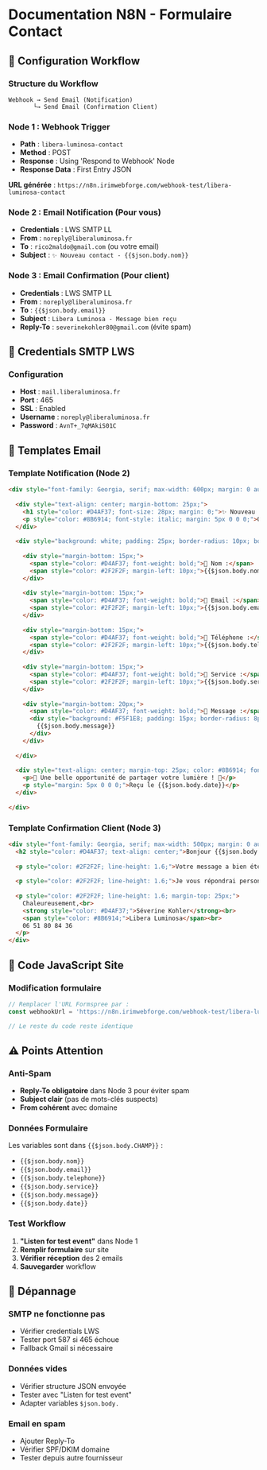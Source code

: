 # Documentation N8N - Formulaire Contact

## 🎯 Configuration Workflow

### Structure du Workflow
```
Webhook → Send Email (Notification) 
       └→ Send Email (Confirmation Client)
```

### Node 1 : Webhook Trigger
- **Path** : `libera-luminosa-contact`
- **Method** : POST
- **Response** : Using 'Respond to Webhook' Node
- **Response Data** : First Entry JSON

**URL générée** : `https://n8n.irimwebforge.com/webhook-test/libera-luminosa-contact`

### Node 2 : Email Notification (Pour vous)
- **Credentials** : LWS SMTP LL
- **From** : `noreply@liberaluminosa.fr`
- **To** : `rico2maldo@gmail.com` (ou votre email)
- **Subject** : `✨ Nouveau contact - {{$json.body.nom}}`

### Node 3 : Email Confirmation (Pour client)
- **Credentials** : LWS SMTP LL  
- **From** : `noreply@liberaluminosa.fr`
- **To** : `{{$json.body.email}}`
- **Subject** : `Libera Luminosa - Message bien reçu`
- **Reply-To** : `severinekohler80@gmail.com` (évite spam)

## 🔧 Credentials SMTP LWS

### Configuration
- **Host** : `mail.liberaluminosa.fr`
- **Port** : 465
- **SSL** : Enabled
- **Username** : `noreply@liberaluminosa.fr`
- **Password** : `AvnT+_7qMAkiS01C`

## 📧 Templates Email

### Template Notification (Node 2)
```html
<div style="font-family: Georgia, serif; max-width: 600px; margin: 0 auto; background: linear-gradient(135deg, #F5F1E8 0%, #FEFEFE 100%); padding: 30px; border-radius: 15px;">
  
  <div style="text-align: center; margin-bottom: 25px;">
    <h1 style="color: #D4AF37; font-size: 28px; margin: 0;">✨ Nouveau contact Libera Luminosa ✨</h1>
    <p style="color: #8B6914; font-style: italic; margin: 5px 0 0 0;">Quelqu'un souhaite découvrir votre univers</p>
  </div>
  
  <div style="background: white; padding: 25px; border-radius: 10px; border-left: 4px solid #D4AF37; box-shadow: 0 2px 10px rgba(0,0,0,0.1);">
    
    <div style="margin-bottom: 15px;">
      <span style="color: #D4AF37; font-weight: bold;">🌸 Nom :</span>
      <span style="color: #2F2F2F; margin-left: 10px;">{{$json.body.nom}}</span>
    </div>
    
    <div style="margin-bottom: 15px;">
      <span style="color: #D4AF37; font-weight: bold;">📧 Email :</span>
      <span style="color: #2F2F2F; margin-left: 10px;">{{$json.body.email}}</span>
    </div>
    
    <div style="margin-bottom: 15px;">
      <span style="color: #D4AF37; font-weight: bold;">📱 Téléphone :</span>
      <span style="color: #2F2F2F; margin-left: 10px;">{{$json.body.telephone}}</span>
    </div>
    
    <div style="margin-bottom: 15px;">
      <span style="color: #D4AF37; font-weight: bold;">🌿 Service :</span>
      <span style="color: #2F2F2F; margin-left: 10px;">{{$json.body.service}}</span>
    </div>
    
    <div style="margin-bottom: 20px;">
      <span style="color: #D4AF37; font-weight: bold;">💌 Message :</span>
      <div style="background: #F5F1E8; padding: 15px; border-radius: 8px; margin-top: 8px; color: #2F2F2F; line-height: 1.6;">
        {{$json.body.message}}
      </div>
    </div>
    
  </div>
  
  <div style="text-align: center; margin-top: 25px; color: #8B6914; font-size: 14px;">
    <p>💫 Une belle opportunité de partager votre lumière ! 💫</p>
    <p style="margin: 5px 0 0 0;">Reçu le {{$json.body.date}}</p>
  </div>
  
</div>
```

### Template Confirmation Client (Node 3)
```html
<div style="font-family: Georgia, serif; max-width: 500px; margin: 0 auto; background: #F5F1E8; padding: 25px; border-radius: 15px;">
  <h2 style="color: #D4AF37; text-align: center;">Bonjour {{$json.body.nom}} ✨</h2>
  
  <p style="color: #2F2F2F; line-height: 1.6;">Votre message a bien été reçu.</p>
  
  <p style="color: #2F2F2F; line-height: 1.6;">Je vous répondrai personnellement <strong>dans les 24 heures</strong>.</p>
  
  <p style="color: #2F2F2F; line-height: 1.6; margin-top: 25px;">
    Chaleureusement,<br>
    <strong style="color: #D4AF37;">Séverine Kohler</strong><br>
    <span style="color: #8B6914;">Libera Luminosa</span><br>
    06 51 80 84 36
  </p>
</div>
```

## 🚀 Code JavaScript Site

### Modification formulaire
```javascript
// Remplacer l'URL Formspree par :
const webhookUrl = 'https://n8n.irimwebforge.com/webhook-test/libera-luminosa-contact';

// Le reste du code reste identique
```

## ⚠️ Points Attention

### Anti-Spam
- **Reply-To obligatoire** dans Node 3 pour éviter spam
- **Subject clair** (pas de mots-clés suspects)
- **From cohérent** avec domaine

### Données Formulaire
Les variables sont dans `{{$json.body.CHAMP}}` :
- `{{$json.body.nom}}`
- `{{$json.body.email}}`  
- `{{$json.body.telephone}}`
- `{{$json.body.service}}`
- `{{$json.body.message}}`
- `{{$json.body.date}}`

### Test Workflow
1. **"Listen for test event"** dans Node 1
2. **Remplir formulaire** sur site
3. **Vérifier réception** des 2 emails
4. **Sauvegarder** workflow

## 🔧 Dépannage

### SMTP ne fonctionne pas
- Vérifier credentials LWS
- Tester port 587 si 465 échoue
- Fallback Gmail si nécessaire

### Données vides
- Vérifier structure JSON envoyée
- Tester avec "Listen for test event"
- Adapter variables `$json.body.`

### Email en spam
- Ajouter Reply-To
- Vérifier SPF/DKIM domaine
- Tester depuis autre fournisseur